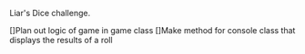 Liar's Dice challenge.

[]Plan out logic of game in game class
[]Make method for console class that displays the results of a roll

